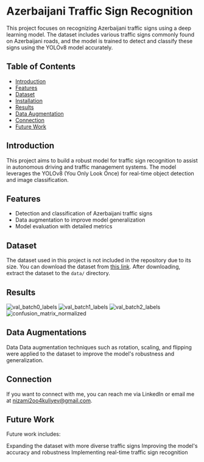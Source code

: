 # Azerbaijani Traffic Sign Recognition

This project focuses on recognizing Azerbaijani traffic signs using a deep learning model. The dataset includes various traffic signs commonly found on Azerbaijani roads, and the model is trained to detect and classify these signs using the YOLOv8 model accurately.

## Table of Contents
- [Introduction](#introduction)
- [Features](#features)
- [Dataset](#dataset)
- [Installation](#installation)
- [Results](#results)
- [Data Augmentation](#data-augmentation)
- [Connection](#connection)
- [Future Work](#future-work)

## Introduction

This project aims to build a robust model for traffic sign recognition to assist in autonomous driving and traffic management systems. The model leverages the YOLOv8 (You Only Look Once) for real-time object detection and image classification.

## Features

- Detection and classification of Azerbaijani traffic signs
- Data augmentation to improve model generalization
- Model evaluation with detailed metrics

## Dataset

The dataset used in this project is not included in the repository due to its size. You can download the dataset from [this link](https://drive.google.com/drive/folders/1SV4TbnJ8LdPBUOEiaTeLwncxDZO0bYpH?usp=drive_link). After downloading, extract the dataset to the `data/` directory.


## Results 
![val_batch0_labels](https://github.com/user-attachments/assets/6602cd68-6ceb-43ea-9b49-fb5f9df13822)
![val_batch1_labels](https://github.com/user-attachments/assets/7dc91e09-dc85-4f82-b3fa-828af6fa0a8d)
![val_batch2_labels](https://github.com/user-attachments/assets/458f8ae0-429d-437d-833a-79c88e329777)
![confusion_matrix_normalized](https://github.com/user-attachments/assets/14b3a3a5-ab4b-40c0-bddb-d92eb01425f0)



## Data Augmentations
Data 
Data augmentation techniques such as rotation, scaling, and flipping were applied to the dataset to improve the model's robustness and generalization.

## Connection
If you want to connect with me, you can reach me via LinkedIn or email me at nizami2oo4kuliyev@gmail.com.

## Future Work
Future work includes:

Expanding the dataset with more diverse traffic signs
Improving the model's accuracy and robustness
Implementing real-time traffic sign recognition

